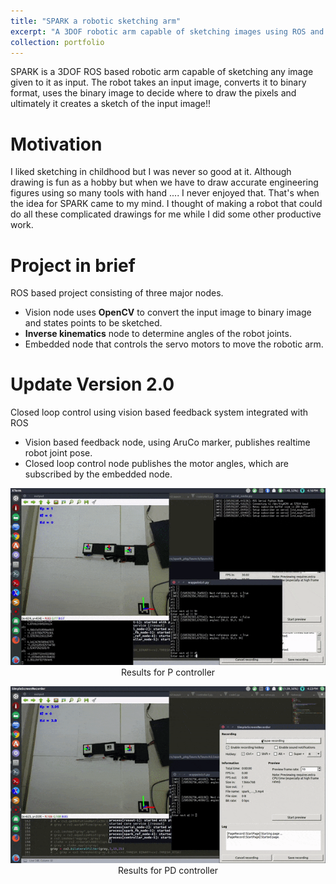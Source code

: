 ```yaml
---
title: "SPARK a robotic sketching arm"
excerpt: "A 3DOF robotic arm capable of sketching images using ROS and OpenCV <br/><img src='/images/500x300.png'>"
collection: portfolio
---
```


SPARK is a 3DOF ROS based robotic arm capable of sketching any image given to it as input. The robot takes an input image, converts it to binary format, uses the binary image to decide where to draw the pixels and ultimately it creates a sketch of the input image!!


Motivation
==========

I liked sketching in childhood but I was never so good at it. Although drawing is fun as a hobby but when we have to draw accurate engineering figures using so many tools with hand .... I never enjoyed that. That's when the idea for SPARK came to my mind. I thought of making a robot that could do all these complicated drawings for me while I did some other productive work.


Project in brief
================

ROS based project consisting of three major nodes.
* Vision node uses **OpenCV** to convert the input image to binary image and states points to be sketched.
* **Inverse kinematics** node to determine angles of the robot joints.
* Embedded node that controls the servo motors to move the robotic arm.


Update Version 2.0
==================

Closed loop control using vision based feedback system integrated with ROS
* Vision based feedback node, using AruCo marker, publishes realtime robot joint pose.
* Closed loop control node publishes the motor angles, which are subscribed by the embedded node.

<p align='center'>
  <img src='/images/spark-pid1.gif'>
  Results for P controller
</p>

<p align='center'>
  <img src='/images/2.gif'>
  Results for PD controller
</p>






